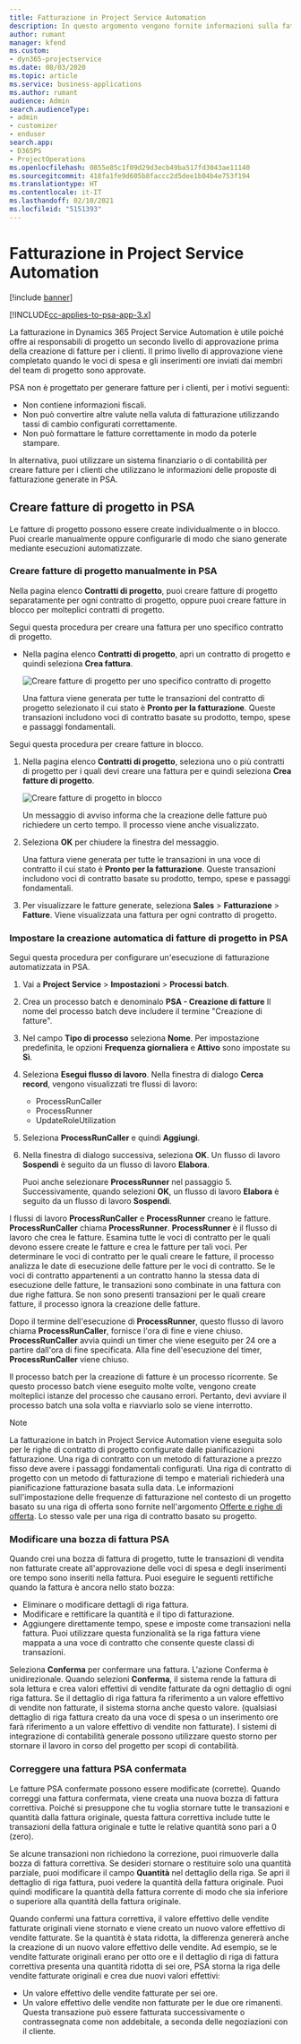 ```yaml
---
title: Fatturazione in Project Service Automation
description: In questo argomento vengono fornite informazioni sulla fatturazione.
author: rumant
manager: kfend
ms.custom:
- dyn365-projectservice
ms.date: 08/03/2020
ms.topic: article
ms.service: business-applications
ms.author: rumant
audience: Admin
search.audienceType:
- admin
- customizer
- enduser
search.app:
- D365PS
- ProjectOperations
ms.openlocfilehash: 0855e85c1f09d29d3ecb49ba517fd3043ae11140
ms.sourcegitcommit: 418fa1fe9d605b8faccc2d5dee1b04b4e753f194
ms.translationtype: HT
ms.contentlocale: it-IT
ms.lasthandoff: 02/10/2021
ms.locfileid: "5151393"
---
```

# <a name="invoicing-in-project-service-automation"></a>Fatturazione in Project Service Automation

[!include [banner](../includes/psa-now-project-operations.md)]

[!INCLUDE[cc-applies-to-psa-app-3.x](../includes/cc-applies-to-psa-app-3x.md)]

La fatturazione in Dynamics 365 Project Service Automation è utile poiché offre ai responsabili di progetto un secondo livello di approvazione prima della creazione di fatture per i clienti. Il primo livello di approvazione viene completato quando le voci di spesa e gli inserimenti ore inviati dai membri del team di progetto sono approvate.

PSA non è progettato per generare fatture per i clienti, per i motivi seguenti:

- Non contiene informazioni fiscali.
- Non può convertire altre valute nella valuta di fatturazione utilizzando tassi di cambio configurati correttamente.
- Non può formattare le fatture correttamente in modo da poterle stampare.

In alternativa, puoi utilizzare un sistema finanziario o di contabilità per creare fatture per i clienti che utilizzano le informazioni delle proposte di fatturazione generate in PSA.

## <a name="creating-project-invoices-in-psa"></a>Creare fatture di progetto in PSA

Le fatture di progetto possono essere create individualmente o in blocco. Puoi crearle manualmente oppure configurarle di modo che siano generate mediante esecuzioni automatizzate.

### <a name="manually-create-project-invoices-in-psa"></a>Creare fatture di progetto manualmente in PSA

Nella pagina elenco **Contratti di progetto**, puoi creare fatture di progetto separatamente per ogni contratto di progetto, oppure puoi creare fatture in blocco per molteplici contratti di progetto.

Segui questa procedura per creare una fattura per uno specifico contratto di progetto.

- Nella pagina elenco **Contratti di progetto**, apri un contratto di progetto e quindi seleziona **Crea fattura**.

    ![Creare fatture di progetto per uno specifico contratto di progetto](media/CreateProjectInvoicesOneByOne.png)

    Una fattura viene generata per tutte le transazioni del contratto di progetto selezionato il cui stato è **Pronto per la fatturazione**. Queste transazioni includono voci di contratto basate su prodotto, tempo, spese e passaggi fondamentali.

Segui questa procedura per creare fatture in blocco.

1. Nella pagina elenco **Contratti di progetto**, seleziona uno o più contratti di progetto per i quali devi creare una fattura per e quindi seleziona **Crea fatture di progetto**.

    ![Creare fatture di progetto in blocco](media/CreateProjectInvoicesBulk.png)

    Un messaggio di avviso informa che la creazione delle fatture può richiedere un certo tempo. Il processo viene anche visualizzato.

2. Seleziona **OK** per chiudere la finestra del messaggio.

    Una fattura viene generata per tutte le transazioni in una voce di contratto il cui stato è **Pronto per la fatturazione**. Queste transazioni includono voci di contratto basate su prodotto, tempo, spese e passaggi fondamentali.

3. Per visualizzare le fatture generate, seleziona **Sales** \> **Fatturazione** \> **Fatture**. Viene visualizzata una fattura per ogni contratto di progetto.

### <a name="set-up-automated-creation-of-project-invoices-in-psa"></a>Impostare la creazione automatica di fatture di progetto in PSA

Segui questa procedura per configurare un'esecuzione di fatturazione automatizzata in PSA.

1. Vai a **Project Service** \> **Impostazioni** \> **Processi batch**.
2. Crea un processo batch e denominalo **PSA - Creazione di fatture** Il nome del processo batch deve includere il termine "Creazione di fatture".
3. Nel campo **Tipo di processo** seleziona **Nome**. Per impostazione predefinita, le opzioni **Frequenza giornaliera** e **Attivo** sono impostate su **Sì**.
4. Seleziona **Esegui flusso di lavoro**. Nella finestra di dialogo **Cerca record**, vengono visualizzati tre flussi di lavoro:

    - ProcessRunCaller
    - ProcessRunner
    - UpdateRoleUtilization

5. Seleziona **ProcessRunCaller** e quindi **Aggiungi**.
6. Nella finestra di dialogo successiva, seleziona **OK**. Un flusso di lavoro **Sospendi** è seguito da un flusso di lavoro **Elabora**.

    Puoi anche selezionare **ProcessRunner** nel passaggio 5. Successivamente, quando selezioni **OK**, un flusso di lavoro **Elabora** è seguito da un flusso di lavoro **Sospendi**.

I flussi di lavoro **ProcessRunCaller** e **ProcessRunner** creano le fatture. **ProcessRunCaller** chiama **ProcessRunner**. **ProcessRunner** è il flusso di lavoro che crea le fatture. Esamina tutte le voci di contratto per le quali devono essere create le fatture e crea le fatture per tali voci. Per determinare le voci di contratto per le quali creare le fatture, il processo analizza le date di esecuzione delle fatture per le voci di contratto. Se le voci di contratto appartenenti a un contratto hanno la stessa data di esecuzione delle fatture, le transazioni sono combinate in una fattura con due righe fattura. Se non sono presenti transazioni per le quali creare fatture, il processo ignora la creazione delle fatture.

Dopo il termine dell'esecuzione di **ProcessRunner**, questo flusso di lavoro chiama **ProcessRunCaller**, fornisce l'ora di fine e viene chiuso. **ProcessRunCaller** avvia quindi un timer che viene eseguito per 24 ore a partire dall'ora di fine specificata. Alla fine dell'esecuzione del timer, **ProcessRunCaller** viene chiuso.

Il processo batch per la creazione di fatture è un processo ricorrente. Se questo processo batch viene eseguito molte volte, vengono create molteplici istanze del processo che causano errori. Pertanto, devi avviare il processo batch una sola volta e riavviarlo solo se viene interrotto.

> [!NOTE]
> La fatturazione in batch in Project Service Automation viene eseguita solo per le righe di contratto di progetto configurate dalle pianificazioni fatturazione. Una riga di contratto con un metodo di fatturazione a prezzo fisso deve avere i passaggi fondamentali configurati. Una riga di contratto di progetto con un metodo di fatturazione di tempo e materiali richiederà una pianificazione fatturazione basata sulla data. Le informazioni sull'impostazione delle frequenze di fatturazione nel contesto di un progetto basato su una riga di offerta sono fornite nell'argomento [Offerte e righe di offerta](basic-quote-lines.md#invoice-schedule). Lo stesso vale per una riga di contratto basato su progetto.      
 
### <a name="edit-a-draft-psa-invoice"></a>Modificare una bozza di fattura PSA

Quando crei una bozza di fattura di progetto, tutte le transazioni di vendita non fatturate create all'approvazione delle voci di spesa e degli inserimenti ore tempo sono inseriti nella fattura. Puoi eseguire le seguenti rettifiche quando la fattura è ancora nello stato bozza:

- Eliminare o modificare dettagli di riga fattura.
- Modificare e rettificare la quantità e il tipo di fatturazione.
- Aggiungere direttamente tempo, spese e imposte come transazioni nella fattura. Puoi utilizzare questa funzionalità se la riga fattura viene mappata a una voce di contratto che consente queste classi di transazioni.

Seleziona **Conferma** per confermare una fattura. L'azione Conferma è unidirezionale. Quando selezioni **Conferma**, il sistema rende la fattura di sola lettura e crea valori effettivi di vendite fatturate da ogni dettaglio di ogni riga fattura. Se il dettaglio di riga fattura fa riferimento a un valore effettivo di vendite non fatturate, il sistema storna anche questo valore. (qualsiasi dettaglio di riga fattura creato da una voce di spesa o un inserimento ore farà riferimento a un valore effettivo di vendite non fatturate). I sistemi di integrazione di contabilità generale possono utilizzare questo storno per stornare il lavoro in corso del progetto per scopi di contabilità.

### <a name="correct-a-confirmed-psa-invoice"></a>Correggere una fattura PSA confermata

Le fatture PSA confermate possono essere modificate (corrette). Quando correggi una fattura confermata, viene creata una nuova bozza di fattura correttiva. Poiché si presuppone che tu voglia stornare tutte le transazioni e quantità dalla fattura originale, questa fattura correttiva include tutte le transazioni della fattura originale e tutte le relative quantità sono pari a 0 (zero).

Se alcune transazioni non richiedono la correzione, puoi rimuoverle dalla bozza di fattura correttiva. Se desideri stornare o restituire solo una quantità parziale, puoi modificare il campo **Quantità** nel dettaglio della riga. Se apri il dettaglio di riga fattura, puoi vedere la quantità della fattura originale. Puoi quindi modificare la quantità della fattura corrente di modo che sia inferiore o superiore alla quantità della fattura originale.

Quando confermi una fattura correttiva, il valore effettivo delle vendite fatturate originali viene stornato e viene creato un nuovo valore effettivo di vendite fatturate. Se la quantità è stata ridotta, la differenza genererà anche la creazione di un nuovo valore effettivo delle vendite. Ad esempio, se le vendite fatturate originali erano per otto ore e il dettaglio di riga di fattura correttiva presenta una quantità ridotta di sei ore, PSA storna la riga delle vendite fatturate originali e crea due nuovi valori effettivi:

- Un valore effettivo delle vendite fatturate per sei ore.
- Un valore effettivo delle vendite non fatturate per le due ore rimanenti. Questa transazione può essere fatturata successivamente o contrassegnata come non addebitale, a seconda delle negoziazioni con il cliente.
